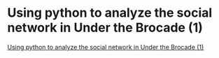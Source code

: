 # Using python to analyze the social network in Under the Brocade (1)
[Using python to analyze the social network in Under the Brocade (1)](https://aiwithcloud.com/2022/09/19/using_python_to_analyze_the_social_network_in_under_the_brocade_1/)